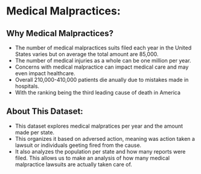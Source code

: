 # Medical Malpractices:

## Why Medical Malpractices?
- The number of medical malpractices suits filed each year in the United States varies but on average the total amount are 85,000.
- The number of medical injuries as a whole can be one million per year. 
- Concerns with medical malpractice can impact medical care and may even impact healthcare.
- Overall 210,000-410,000 patients die anually due to mistakes made in hospitals. 
- With the ranking being the third leading cause of death in America 

## About This Dataset:
- This dataset explores medical malpratices per year and the amount made per state. 
- This organizes it based on adversed action, meaning was action taken a lawsuit or individuals geeting fired from the cause. 
- It also analyzes the population per state and how many reports were filed. 
This allows us to make an analysis of how many medical malpractice lawsuits are actually taken care of. 